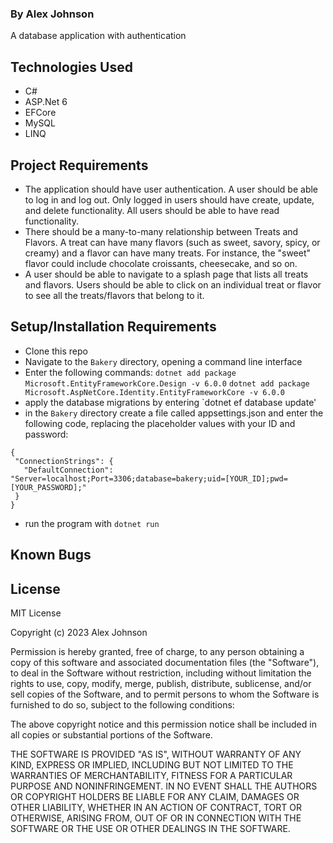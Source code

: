 ### By Alex Johnson

A database application with authentication

## Technologies Used

   * C#
   * ASP.Net 6
   * EFCore
   * MySQL
   * LINQ

## Project Requirements

  * The application should have user authentication. A user should be able to log in and log out. Only logged in users should have create, update, and delete functionality. All users should be able to have read functionality.
  *  There should be a many-to-many relationship between Treats and Flavors. A treat can have many flavors (such as sweet, savory, spicy, or creamy) and a flavor can have many treats. For instance, the "sweet" flavor could include chocolate croissants, cheesecake, and so on.
  *  A user should be able to navigate to a splash page that lists all treats and flavors. Users should be able to click on an individual treat or flavor to see all the treats/flavors that belong to it.

## Setup/Installation Requirements
 * Clone this repo 
 * Navigate to the `Bakery` directory, opening a command line interface
 * Enter the following commands:
 `dotnet add package Microsoft.EntityFrameworkCore.Design -v 6.0.0`
 `dotnet add package Microsoft.AspNetCore.Identity.EntityFrameworkCore -v 6.0.0`
 * apply the database migrations by entering `dotnet ef database update'
 * in the `Bakery` directory create a file called appsettings.json and enter the following code, replacing the placeholder values with your ID and password:
 ```
 {
  "ConnectionStrings": {
    "DefaultConnection": "Server=localhost;Port=3306;database=bakery;uid=[YOUR_ID];pwd=[YOUR_PASSWORD];"
  }
}
 ```
 * run the program with `dotnet run`

## Known Bugs


## License

MIT License

Copyright (c) 2023 Alex Johnson

Permission is hereby granted, free of charge, to any person obtaining a copy of this software and associated documentation files (the "Software"), to deal in the Software without restriction, including without limitation the rights to use, copy, modify, merge, publish, distribute, sublicense, and/or sell copies of the Software, and to permit persons to whom the Software is furnished to do so, subject to the following conditions:

The above copyright notice and this permission notice shall be included in all copies or substantial portions of the Software.

THE SOFTWARE IS PROVIDED "AS IS", WITHOUT WARRANTY OF ANY KIND, EXPRESS OR IMPLIED, INCLUDING BUT NOT LIMITED TO THE WARRANTIES OF MERCHANTABILITY, FITNESS FOR A PARTICULAR PURPOSE AND NONINFRINGEMENT. IN NO EVENT SHALL THE AUTHORS OR COPYRIGHT HOLDERS BE LIABLE FOR ANY CLAIM, DAMAGES OR OTHER LIABILITY, WHETHER IN AN ACTION OF CONTRACT, TORT OR OTHERWISE, ARISING FROM, OUT OF OR IN CONNECTION WITH THE SOFTWARE OR THE USE OR OTHER DEALINGS IN THE SOFTWARE.